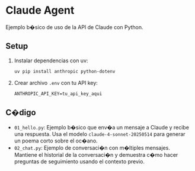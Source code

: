 # Claude Agent

Ejemplo b�sico de uso de la API de Claude con Python.

## Setup

1. Instalar dependencias con uv:
   ```bash
   uv pip install anthropic python-dotenv
   ```

2. Crear archivo `.env` con tu API key:
   ```
   ANTHROPIC_API_KEY=tu_api_key_aqui
   ```

## C�digo

- `01_hello.py`: Ejemplo b�sico que env�a un mensaje a Claude y recibe una respuesta. Usa el modelo `claude-4-sonnet-20250514` para generar un poema corto sobre el oc�ano.
- `02_chat.py`: Ejemplo de conversaci�n con m�ltiples mensajes. Mantiene el historial de la conversaci�n y demuestra c�mo hacer preguntas de seguimiento usando el contexto previo.